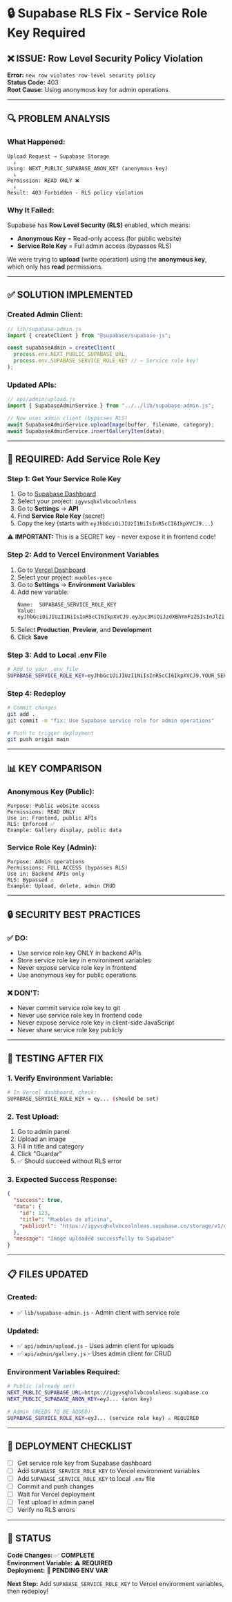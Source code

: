 # 🔒 Supabase RLS Fix - Service Role Key Required

## ❌ **ISSUE: Row Level Security Policy Violation**

**Error:** `new row violates row-level security policy`  
**Status Code:** 403  
**Root Cause:** Using anonymous key for admin operations

---

## 🔍 **PROBLEM ANALYSIS**

### **What Happened:**

```
Upload Request → Supabase Storage
  ↓
Using: NEXT_PUBLIC_SUPABASE_ANON_KEY (anonymous key)
  ↓
Permission: READ ONLY ❌
  ↓
Result: 403 Forbidden - RLS policy violation
```

### **Why It Failed:**

Supabase has **Row Level Security (RLS)** enabled, which means:

- **Anonymous Key** = Read-only access (for public website)
- **Service Role Key** = Full admin access (bypasses RLS)

We were trying to **upload** (write operation) using the **anonymous key**, which only has **read** permissions.

---

## ✅ **SOLUTION IMPLEMENTED**

### **Created Admin Client:**

```javascript
// lib/supabase-admin.js
import { createClient } from "@supabase/supabase-js";

const supabaseAdmin = createClient(
  process.env.NEXT_PUBLIC_SUPABASE_URL,
  process.env.SUPABASE_SERVICE_ROLE_KEY // ← Service role key!
);
```

### **Updated APIs:**

```javascript
// api/admin/upload.js
import { SupabaseAdminService } from "../../lib/supabase-admin.js";

// Now uses admin client (bypasses RLS)
await SupabaseAdminService.uploadImage(buffer, filename, category);
await SupabaseAdminService.insertGalleryItem(data);
```

---

## 🔑 **REQUIRED: Add Service Role Key**

### **Step 1: Get Your Service Role Key**

1. Go to [Supabase Dashboard](https://supabase.com/dashboard)
2. Select your project: `igyvsqhxlvbcoolnleos`
3. Go to **Settings** → **API**
4. Find **Service Role Key** (secret)
5. Copy the key (starts with `eyJhbGciOiJIUzI1NiIsInR5cCI6IkpXVCJ9...`)

⚠️ **IMPORTANT:** This is a SECRET key - never expose it in frontend code!

### **Step 2: Add to Vercel Environment Variables**

1. Go to [Vercel Dashboard](https://vercel.com/dashboard)
2. Select your project: `muebles-yeco`
3. Go to **Settings** → **Environment Variables**
4. Add new variable:
   ```
   Name:  SUPABASE_SERVICE_ROLE_KEY
   Value: eyJhbGciOiJIUzI1NiIsInR5cCI6IkpXVCJ9.eyJpc3MiOiJzdXBhYmFzZSIsInJlZiI6ImlneXZzcWh4bHZiY29vbG5sZW9zIiwicm9sZSI6InNlcnZpY2Vfcm9sZSIsImlhdCI6MTc2MDc3MzIxMiwiZXhwIjoyMDc2MzQ5MjEyfQ.YOUR_SERVICE_ROLE_KEY_HERE
   ```
5. Select **Production**, **Preview**, and **Development**
6. Click **Save**

### **Step 3: Add to Local .env File**

```bash
# Add to your .env file
SUPABASE_SERVICE_ROLE_KEY=eyJhbGciOiJIUzI1NiIsInR5cCI6IkpXVCJ9.YOUR_SERVICE_ROLE_KEY_HERE
```

### **Step 4: Redeploy**

```bash
# Commit changes
git add .
git commit -m "fix: Use Supabase service role for admin operations"

# Push to trigger deployment
git push origin main
```

---

## 📊 **KEY COMPARISON**

### **Anonymous Key (Public):**

```
Purpose: Public website access
Permissions: READ ONLY
Use in: Frontend, public APIs
RLS: Enforced ✅
Example: Gallery display, public data
```

### **Service Role Key (Admin):**

```
Purpose: Admin operations
Permissions: FULL ACCESS (bypasses RLS)
Use in: Backend APIs only
RLS: Bypassed ⚠️
Example: Upload, delete, admin CRUD
```

---

## 🔒 **SECURITY BEST PRACTICES**

### **✅ DO:**

- Use service role key ONLY in backend APIs
- Store service role key in environment variables
- Never expose service role key in frontend
- Use anonymous key for public operations

### **❌ DON'T:**

- Never commit service role key to git
- Never use service role key in frontend code
- Never expose service role key in client-side JavaScript
- Never share service role key publicly

---

## 🧪 **TESTING AFTER FIX**

### **1. Verify Environment Variable:**

```bash
# In Vercel dashboard, check:
SUPABASE_SERVICE_ROLE_KEY = ey... (should be set)
```

### **2. Test Upload:**

1. Go to admin panel
2. Upload an image
3. Fill in title and category
4. Click "Guardar"
5. ✅ Should succeed without RLS error

### **3. Expected Success Response:**

```json
{
  "success": true,
  "data": {
    "id": 123,
    "title": "Muebles de oficina",
    "publicUrl": "https://igyvsqhxlvbcoolnleos.supabase.co/storage/v1/object/public/muebles_yeco/images/oficina/muebles-de-oficina-1760856253917.png"
  },
  "message": "Image uploaded successfully to Supabase"
}
```

---

## 📋 **FILES UPDATED**

### **Created:**

- ✅ `lib/supabase-admin.js` - Admin client with service role

### **Updated:**

- ✅ `api/admin/upload.js` - Uses admin client for uploads
- ✅ `api/admin/gallery.js` - Uses admin client for CRUD

### **Environment Variables Required:**

```bash
# Public (already set)
NEXT_PUBLIC_SUPABASE_URL=https://igyvsqhxlvbcoolnleos.supabase.co
NEXT_PUBLIC_SUPABASE_ANON_KEY=eyJ... (anon key)

# Admin (NEEDS TO BE ADDED)
SUPABASE_SERVICE_ROLE_KEY=eyJ... (service role key) ⚠️ REQUIRED
```

---

## 🎯 **DEPLOYMENT CHECKLIST**

- [ ] Get service role key from Supabase dashboard
- [ ] Add `SUPABASE_SERVICE_ROLE_KEY` to Vercel environment variables
- [ ] Add `SUPABASE_SERVICE_ROLE_KEY` to local `.env` file
- [ ] Commit and push changes
- [ ] Wait for Vercel deployment
- [ ] Test upload in admin panel
- [ ] Verify no RLS errors

---

## 🚀 **STATUS**

**Code Changes:** ✅ **COMPLETE**  
**Environment Variable:** ⚠️ **REQUIRED**  
**Deployment:** 🔄 **PENDING ENV VAR**

**Next Step:** Add `SUPABASE_SERVICE_ROLE_KEY` to Vercel environment variables, then redeploy!
